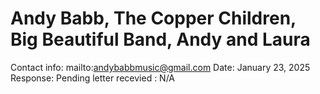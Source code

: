 # Andy Babb, The Copper Children, Big Beautiful Band, Andy and Laura

Contact info: mailto:andybabbmusic@gmail.com 
Date: January 23, 2025
Response: Pending
letter recevied : N/A